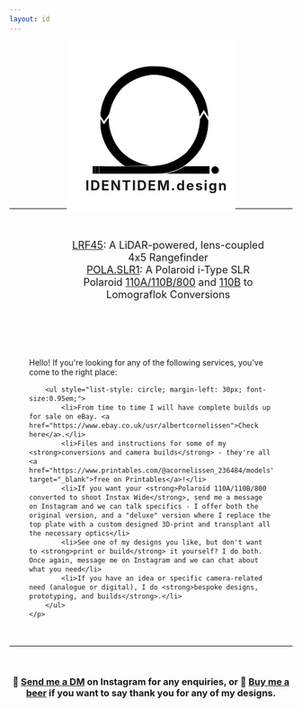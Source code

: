 ```yaml
---
layout: id
---
```


<div style="text-align:center; width:100%;  padding-bottom: 10px; border-bottom: 0.4px solid black;">
    <img src="/assets/logonotext.svg" style="width:300px;height:300px;">
    <h1 style="margin-top:-60px; margin-left: 20px; font-size: 24px; letter-spacing: 2px;">IDENTIDEM.design</h1>
</div>

<div style="padding: 35px; text-align: center;">
    <p>
        <ul style="list-style: none; margin-left: 30px; font-size:1.3em;">
            <li><a href="https://www.printables.com/model/718784-lrf45-a-large-format-4x5-rangefinder">LRF45</a>: A LiDAR-powered, lens-coupled 4x5 Rangefinder</li>
            <li><a href="https://www.printables.com/model/539989-polaslr1-polaroid-slr">POLA.SLR1</a>: A Polaroid i-Type SLR</li>
            <li>Polaroid <a href="https://www.printables.com/model/543390-polaroid-pathfinder-110a800150-lomograflok-convers">110A/110B/800</a> and <a href="https://www.printables.com/model/574213-polaroid-pathfinder-110b-lomograflok-conversion-de">110B</a> to Lomograflok Conversions</li>
        </ul>
    </p>
</div>

<div style="padding: 35px;">
    <p>
        Hello! If you're looking for any of the following services, you've come to the right place:

        <ul style="list-style: circle; margin-left: 30px; font-size:0.95em;">
            <li>From time to time I will have complete builds up for sale on eBay. <a href="https://www.ebay.co.uk/usr/albertcornelissen">Check here</a>.</li>
            <li>Files and instructions for some of my <strong>conversions and camera builds</strong> - they're all <a href="https://www.printables.com/@acornelissen_236484/models" target="_blank">free on Printables</a>!</li>
            <li>If you want your <strong>Polaroid 110A/110B/800 converted to shoot Instax Wide</strong>, send me a message on Instagram and we can talk specifics - I offer both the original version, and a "deluxe" version where I replace the top plate with a custom designed 3D-print and transplant all the necessary optics</li>
            <li>See one of my designs you like, but don't want to <strong>print or build</strong> it yourself? I do both. Once again, message me on Instagram and we can chat about what you need</li>
            <li>If you have an idea or specific camera-related need (analogue or digital), I do <strong>bespoke designs, prototyping, and builds</strong>.</li>
        </ul>
    </p>
</div>

<div style="text-align:center; width:100%;  padding-top: 30px; border-top: 0.4px solid black;">
   <h3> 💬 <strong><a href="https://www.instagram.com/a.l.b.e.r.t.c/">Send me a DM</a></strong> on Instagram for any enquiries, or 🍺 <strong><a href="https://paypal.me/albertcor">Buy me a beer</a></strong> if you want to say thank you for any of my designs.</h3>
 </div>